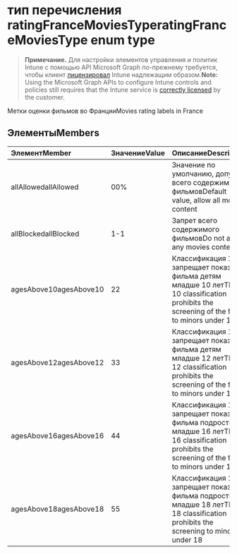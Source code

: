 # <a name="ratingfrancemoviestype-enum-type"></a><span data-ttu-id="1269b-101">тип перечисления ratingFranceMoviesType</span><span class="sxs-lookup"><span data-stu-id="1269b-101">ratingFranceMoviesType enum type</span></span>

> <span data-ttu-id="1269b-102">**Примечание.** Для настройки элементов управления и политик Intune с помощью API Microsoft Graph по-прежнему требуется, чтобы клиент [лицензировал](https://go.microsoft.com/fwlink/?linkid=839381) Intune надлежащим образом.</span><span class="sxs-lookup"><span data-stu-id="1269b-102">**Note:** Using the Microsoft Graph APIs to configure Intune controls and policies still requires that the Intune service is [correctly licensed](https://go.microsoft.com/fwlink/?linkid=839381) by the customer.</span></span>

<span data-ttu-id="1269b-103">Метки оценки фильмов во Франции</span><span class="sxs-lookup"><span data-stu-id="1269b-103">Movies rating labels in France</span></span>
## <a name="members"></a><span data-ttu-id="1269b-104">Элементы</span><span class="sxs-lookup"><span data-stu-id="1269b-104">Members</span></span>
|<span data-ttu-id="1269b-105">Элемент</span><span class="sxs-lookup"><span data-stu-id="1269b-105">Member</span></span>|<span data-ttu-id="1269b-106">Значение</span><span class="sxs-lookup"><span data-stu-id="1269b-106">Value</span></span>|<span data-ttu-id="1269b-107">Описание</span><span class="sxs-lookup"><span data-stu-id="1269b-107">Description</span></span>|
|:---|:---|:---|
|<span data-ttu-id="1269b-108">allAllowed</span><span class="sxs-lookup"><span data-stu-id="1269b-108">allAllowed</span></span>|<span data-ttu-id="1269b-109">0</span><span class="sxs-lookup"><span data-stu-id="1269b-109">0%</span></span>|<span data-ttu-id="1269b-110">Значение по умолчанию, допуск всего содержимого фильмов</span><span class="sxs-lookup"><span data-stu-id="1269b-110">Default value, allow all movies content</span></span>|
|<span data-ttu-id="1269b-111">allBlocked</span><span class="sxs-lookup"><span data-stu-id="1269b-111">allBlocked</span></span>|<span data-ttu-id="1269b-112">1</span><span class="sxs-lookup"><span data-stu-id="1269b-112">-1</span></span>|<span data-ttu-id="1269b-113">Запрет всего содержимого фильмов</span><span class="sxs-lookup"><span data-stu-id="1269b-113">Do not allow any movies content</span></span>|
|<span data-ttu-id="1269b-114">agesAbove10</span><span class="sxs-lookup"><span data-stu-id="1269b-114">agesAbove10</span></span>|<span data-ttu-id="1269b-115">2</span><span class="sxs-lookup"><span data-stu-id="1269b-115">2</span></span>|<span data-ttu-id="1269b-116">Классификация 10 запрещает показ фильма детям младше 10 лет</span><span class="sxs-lookup"><span data-stu-id="1269b-116">The 10 classification prohibits the screening of the film to minors under 10</span></span>|
|<span data-ttu-id="1269b-117">agesAbove12</span><span class="sxs-lookup"><span data-stu-id="1269b-117">agesAbove12</span></span>|<span data-ttu-id="1269b-118">3</span><span class="sxs-lookup"><span data-stu-id="1269b-118">3</span></span>|<span data-ttu-id="1269b-119">Классификация 12 запрещает показ фильма детям младше 12 лет</span><span class="sxs-lookup"><span data-stu-id="1269b-119">The 12 classification prohibits the screening of the film to minors under 12</span></span>|
|<span data-ttu-id="1269b-120">agesAbove16</span><span class="sxs-lookup"><span data-stu-id="1269b-120">agesAbove16</span></span>|<span data-ttu-id="1269b-121">4</span><span class="sxs-lookup"><span data-stu-id="1269b-121">4</span></span>|<span data-ttu-id="1269b-122">Классификация 16 запрещает показ фильма подросткам младше 16 лет</span><span class="sxs-lookup"><span data-stu-id="1269b-122">The 16 classification prohibits the screening of the film to minors under 16</span></span>|
|<span data-ttu-id="1269b-123">agesAbove18</span><span class="sxs-lookup"><span data-stu-id="1269b-123">agesAbove18</span></span>|<span data-ttu-id="1269b-124">5</span><span class="sxs-lookup"><span data-stu-id="1269b-124">5</span></span>|<span data-ttu-id="1269b-125">Классификация 18 запрещает показ фильма подросткам младше 18 лет</span><span class="sxs-lookup"><span data-stu-id="1269b-125">The 18 classification prohibits the screening to minors under 18</span></span>|








